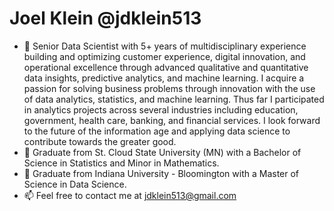 # Joel Klein @jdklein513
- 👀 Senior Data Scientist with 5+ years of multidisciplinary experience building and optimizing customer experience, digital innovation, and operational excellence through advanced qualitative and quantitative data insights, predictive analytics, and machine learning. I acquire a passion for solving business problems through innovation with the use of data analytics, statistics, and machine learning. Thus far I participated in analytics projects across several industries including education, government, health care, banking, and financial services. I look forward to the future of the information age and applying data science to contribute towards the greater good.
- 🌱 Graduate from St. Cloud State University (MN) with a Bachelor of Science in Statistics and Minor in Mathematics. 
- 🌱 Graduate from Indiana University - Bloomington with a Master of Science in Data Science.
- 📫 Feel free to contact me at jdklein513@gmail.com

<!---
jdklein513/jdklein513 is a ✨ special ✨ repository because its `README.md` (this file) appears on your GitHub profile.
You can click the Preview link to take a look at your changes.
--->
